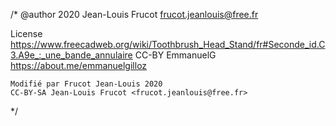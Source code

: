 /* @author 2020 Jean-Louis Frucot <frucot.jeanlouis@free.fr>
   
   License 
    https://www.freecadweb.org/wiki/Toothbrush_Head_Stand/fr#Seconde_id.C3.A9e_:_une_bande_annulaire
    CC-BY EmmanuelG https://about.me/emmanuelgilloz

    Modifié par Frucot Jean-Louis 2020
    CC-BY-SA Jean-Louis Frucot <frucot.jeanlouis@free.fr>
*/
